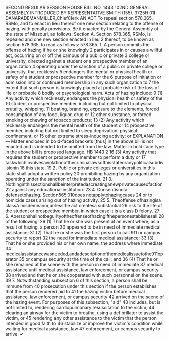 SECOND REGULAR SESSION
HOUSE BILL NO. 1443
102ND GENERAL ASSEMBLY
INTRODUCED BY REPRESENTATIVE SMITH (155).
3725H.01I DANARADEMANMILLER,ChiefClerk
AN ACT
To repeal section 578.365, RSMo, and to enact in lieu thereof one new section relating to the
offense of hazing, with penalty provisions.
Be it enacted by the General Assembly of the state of Missouri, as follows:
Section A. Section 578.365, RSMo, is repealed and one new section enacted in lieu
2 thereof, to be known as section 578.365, to read as follows:
578.365. 1. A person commits the offense of hazing if he or she knowingly
2 participates in or causes a willful act, occurring on or off the campus of a public or private
3 college or university, directed against a student or a prospective member of an organization
4 operating under the sanction of a public or private college or university, that recklessly
5 endangers the mental or physical health or safety of a student or prospective member for the
6 purpose of initiation or admission into or continued membership in any such organization to
7 the extent that such person is knowingly placed at probable risk of the loss of life or probable
8 bodily or psychological harm. Acts of hazing include:
9 (1) Any activity which recklessly endangers the physical health or safety of the
10 student or prospective member, including but not limited to physical brutality, whipping,
11 beating, branding, exposure to the elements, forced consumption of any food, liquor, drug or
12 other substance, or forced smoking or chewing of tobacco products;
13 (2) Any activity which recklessly endangers the mental health of the student or
14 prospective member, including but not limited to sleep deprivation, physical confinement, or
15 other extreme stress-inducing activity; or
EXPLANATION — Matter enclosed in bold-faced brackets [thus] in the above bill is not enacted and is
intended to be omitted from the law. Matter in bold-face type in the above bill is proposed language.
HB 1443 2
16 (3) Any activity that requires the student or prospective member to perform a duty or
17 taskwhichinvolvesaviolationofthecriminallawsofthisstateoranypoliticalsubdivisionin
18 this state.
19 2. Public or private colleges or universities in this state shall adopt a written policy
20 prohibiting hazing by any organization operating under the sanction of the institution.
21 3. Nothinginthissectionshallbeinterpretedascreatinganewprivatecauseofaction
22 against any educational institution.
23 4. Consentisnota defensetohazing. Section565.010does notapplytohazingcases
24 or to homicide cases arising out of hazing activity.
25 5. Theoffense ofhazingisa classA misdemeanor,unlessthe act createsa substantial
26 risk to the life of the student or prospective member, in which case it is a class D felony.
27 6. Apersonshallnotbeguiltyoftheoffenseofhazingifthepersonestablishesall
28 of the following:
29 (1) That he or she was present at an event where, as a result of hazing, a person
30 appeared to be in need of immediate medical assistance;
31 (2) That he or she was the first person to call 911 or campus security to report
32 the need for immediate medical assistance;
33 (3) That he or she provided his or her own name, the address where immediate
34 medicalassistancewasneeded,andadescriptionofthemedicalissuetothe911operator
35 or campus security at the time of the call; and
36 (4) That he or she remained at the scene with the person in need of immediate
37 medical assistance until medical assistance, law enforcement, or campus security
38 arrived and that he or she cooperated with such personnel on the scene.
39 7. Notwithstanding subsection 6 of this section, a person shall be immune from
40 prosecution under this section if the person establishes that the person rendered aid to
41 the hazing victim before medical assistance, law enforcement, or campus security
42 arrived on the scene of the hazing event. For purposes of this subsection, "aid"
43 includes, but is not limited to, rendering cardiopulmonary resuscitation to the victim,
44 clearing an airway for the victim to breathe, using a defibrillator to assist the victim, or
45 rendering any other assistance to the victim that the person intended in good faith to
46 stabilize or improve the victim's condition while waiting for medical assistance, law
47 enforcement, or campus security to arrive.
✔